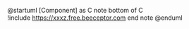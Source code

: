 @startuml 
[Component] as C
note bottom of C   
!include https://xxxz.free.beeceptor.com
end note
@enduml
